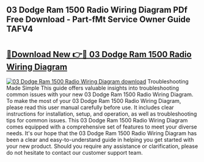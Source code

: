 ## 03 Dodge Ram 1500 Radio Wiring Diagram PDf Free Download - Part-fMt Service Owner Guide TAFV4

# <h2><a href="http://dfnkod.blite.top/?on=03+Dodge+Ram+1500+Radio+Wiring+Diagram">🔗Download New 👉🔴 03 Dodge Ram 1500 Radio Wiring Diagram</a></h2>

[![03 Dodge Ram 1500 Radio Wiring Diagram download](https://i.imgur.com/lujVjoI.png)](http://dfnkod.blite.top/?on=03+Dodge+Ram+1500+Radio+Wiring+Diagram)
Troubleshooting Made Simple This guide offers valuable insights into troubleshooting common issues with your new 03 Dodge Ram 1500 Radio Wiring Diagram. To make the most of your 03 Dodge Ram 1500 Radio Wiring Diagram, please read this user manual carefully before use. It includes clear instructions for installation, setup, and operation, as well as troubleshooting tips for common issues. This 03 Dodge Ram 1500 Radio Wiring Diagram comes equipped with a comprehensive set of features to meet your diverse needs. It's our hope that the 03 Dodge Ram 1500 Radio Wiring Diagram has been a clear and easy-to-understand guide in helping you get started with your new product. Should you require any assistance or clarification, please do not hesitate to contact our customer support team.
